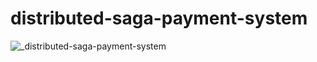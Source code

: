 # distributed-saga-payment-system

![_distributed-saga-payment-system](https://user-images.githubusercontent.com/12413150/106390658-c7e5d900-642c-11eb-81e2-f0946a597142.jpg)
